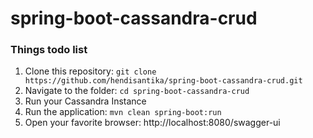 # spring-boot-cassandra-crud

### Things todo list

1. Clone this repository: `git clone https://github.com/hendisantika/spring-boot-cassandra-crud.git`
2. Navigate to the folder: `cd spring-boot-cassandra-crud`
3. Run your Cassandra Instance
4. Run the application: `mvn clean spring-boot:run`
5. Open your favorite browser: http://localhost:8080/swagger-ui
